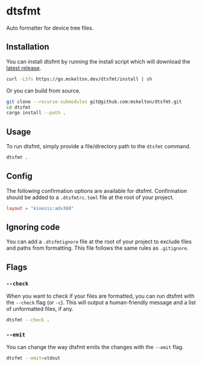 # dtsfmt

Auto formatter for device tree files.

## Installation

You can install dtsfmt by running the install script which will download
the [latest release](https://github.com/mskelton/dtsfmt/releases/latest).

```bash
curl -LSfs https://go.mskelton.dev/dtsfmt/install | sh
```

Or you can build from source.

```bash
git clone --recurse-submodules git@github.com:mskelton/dtsfmt.git
cd dtsfmt
cargo install --path .
```

## Usage

To run dtsfmt, simply provide a file/directory path to the `dtsfmt` command.

```bash
dtsfmt .
```

## Config

The following confirmation options are available for dtsfmt. Confirmation should
be added to a `.dtsfmtrc.toml` file at the root of your project.

```toml
layout = "kinesis:adv360"
```

## Ignoring code

You can add a `.dtsfmtignore` file at the root of your project to exclude files
and paths from formatting. This file follows the same rules as `.gitignore`.

## Flags

### `--check`

When you want to check if your files are formatted, you can run dtsfmt with
the `--check` flag (or `-c`). This will output a human-friendly message and a
list of unformatted files, if any.

```bash
dtsfmt --check .
```

### `--emit`

You can change the way dtsfmt emits the changes with the `--emit` flag.

```bash
dtsfmt --emit=stdout
```
